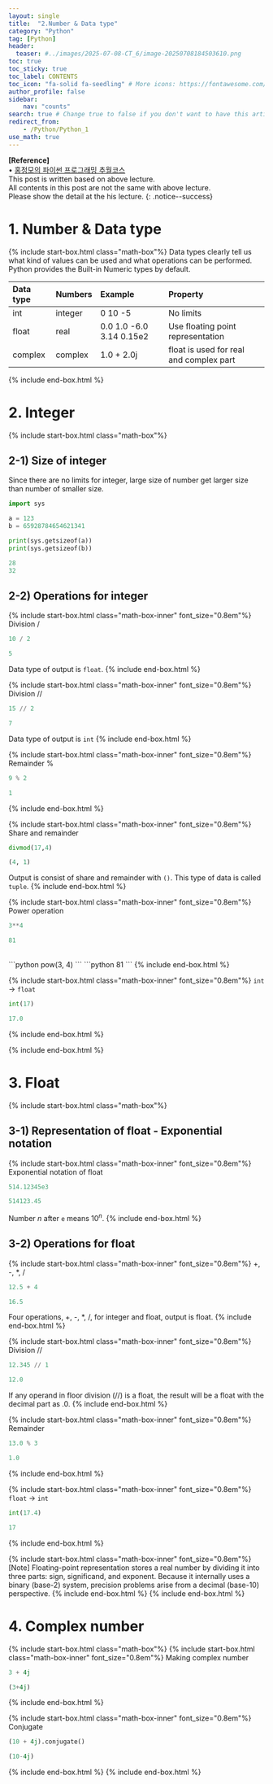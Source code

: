 ```yaml
---
layout: single
title:  "2.Number & Data type"
category: "Python"
tag: [Python]
header:
  teaser: #../images/2025-07-08-CT_6/image-20250708184503610.png
toc: true
toc_sticky: true
toc_label: CONTENTS
toc_icon: "fa-solid fa-seedling" # More icons: https://fontawesome.com/v6/search?ic=free
author_profile: false
sidebar:
    nav: "counts"
search: true # Change true to false if you don't want to have this article be searched 
redirect_from:
    - /Python/Python_1
use_math: true
---
```


**[Reference]** <br>
$\bullet$ [홍정모의 파이썬 프로그래밍 추월코스](https://www.honglab.ai/courses/python)<br>
This post is written based on above lecture.<br>
All contents in this post are not the same with above lecture.<br>
Please show the detail at the his lecture.
{: .notice--success}

# 1. Number & Data type
{% include start-box.html class="math-box"%}
Data types clearly tell us what kind of values can be used and what operations can be performed. 
Python provides the Built-in Numeric types by default.

| Data type | Numbers | Example | Property |
| :--- | :--- | :--- | :--- |
| int | integer | 0 10 -5 | No limits |
| float | real | 0.0 1.0 -6.0 3.14 0.15e2 | Use floating point representation |
| complex | complex | 1.0 + 2.0j | float is used for real and complex part |

{% include end-box.html %}

# 2. Integer
{% include start-box.html class="math-box"%}

## 2-1) Size of integer
Since there are no limits for integer, large size of number get larger size than number of smaller size.

```python
import sys

a = 123
b = 65928784654621341

print(sys.getsizeof(a)) 
print(sys.getsizeof(b))
```
```python
28
32
```

## 2-2) Operations for integer
{% include start-box.html class="math-box-inner" font_size="0.8em"%}
Division /
```python
10 / 2
```
```python
5
```
Data type of output is `float`.
{% include end-box.html %}

{% include start-box.html class="math-box-inner" font_size="0.8em"%}
Division //
```python
15 // 2
```
```python
7
```
Data type of output is `int`
{% include end-box.html %}

{% include start-box.html class="math-box-inner" font_size="0.8em"%}
Remainder %
```python
9 % 2
```
```python
1
```
{% include end-box.html %}

{% include start-box.html class="math-box-inner" font_size="0.8em"%}
Share and remainder
```python
divmod(17,4)
```
```python
(4, 1)
```
Output is consist of share and remainder with `()`.
This type of data is called `tuple`.
{% include end-box.html %}

{% include start-box.html class="math-box-inner" font_size="0.8em"%}
Power operation
```python
3**4
```
```python
81
```
<br>
```python
pow(3, 4)
```
```python
81
```
{% include end-box.html %}

{% include start-box.html class="math-box-inner" font_size="0.8em"%}
`int` $\rightarrow$ `float`
```python
int(17)
```
```python
17.0
```
{% include end-box.html %}

{% include end-box.html %}

# 3. Float
{% include start-box.html class="math-box"%}

## 3-1) Representation of float - Exponential notation
{% include start-box.html class="math-box-inner" font_size="0.8em"%}
Exponential notation of float
```python
514.12345e3
```
```python
514123.45
```
Number $n$ after `e` means $10^n$.
{% include end-box.html %}

## 3-2) Operations for float
{% include start-box.html class="math-box-inner" font_size="0.8em"%}
+, -, *, /
```python
12.5 + 4
```
```python
16.5
```
Four operations, +, -, *, /, for integer and float, output is float.
{% include end-box.html %}

{% include start-box.html class="math-box-inner" font_size="0.8em"%}
Division //
```python
12.345 // 1
```
```python
12.0
```
If any operand in floor division (//) is a float, the result will be a float with the decimal part as .0.
{% include end-box.html %}

{% include start-box.html class="math-box-inner" font_size="0.8em"%}
Remainder
```python
13.0 % 3
```
```python
1.0
```
{% include end-box.html %}

{% include start-box.html class="math-box-inner" font_size="0.8em"%}
`float` $\rightarrow$ `int`
```python
int(17.4)
```
```python
17
```
{% include end-box.html %}

{% include start-box.html class="math-box-inner" font_size="0.8em"%}
[Note] Floating-point representation stores a real number by dividing it into three parts: sign, significand, and exponent.
Because it internally uses a binary (base-2) system, precision problems arise from a decimal (base-10) perspective.
{% include end-box.html %}
{% include end-box.html %}

# 4. Complex number
{% include start-box.html class="math-box"%}
{% include start-box.html class="math-box-inner" font_size="0.8em"%}
Making complex number
```python
3 + 4j
```
```python
(3+4j)
```
{% include end-box.html %}

{% include start-box.html class="math-box-inner" font_size="0.8em"%}
Conjugate
```python
(10 + 4j).conjugate()
```
```python
(10-4j)
```
{% include end-box.html %}
{% include end-box.html %}